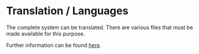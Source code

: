 # Translation / Languages
The complete system can be translated. There are various files that must be made available for this purpose.

Further information can be found [here](Translations.md).